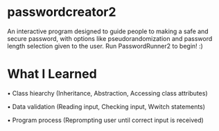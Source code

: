 # passwordcreator2

An interactive program designed to guide people to making a safe and secure password, with options like pseudorandomization and password length selection given to the user. Run PasswordRunner2 to begin! :)

# What I Learned
• Class hiearchy (Inheritance, Abstraction, Accessing class attributes)

• Data validation (Reading input, Checking input, Wwitch statements)

• Program process (Reprompting user until correct input is received) 
